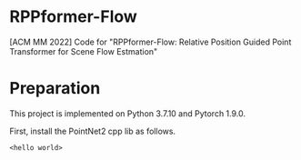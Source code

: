 # RPPformer-Flow
[ACM MM 2022] Code for "RPPformer-Flow: Relative Position Guided Point Transformer for Scene Flow Estmation"

# Preparation
This project is implemented on Python 3.7.10 and Pytorch 1.9.0.

First, install the PointNet2 cpp lib as follows.

`<hello world>`
